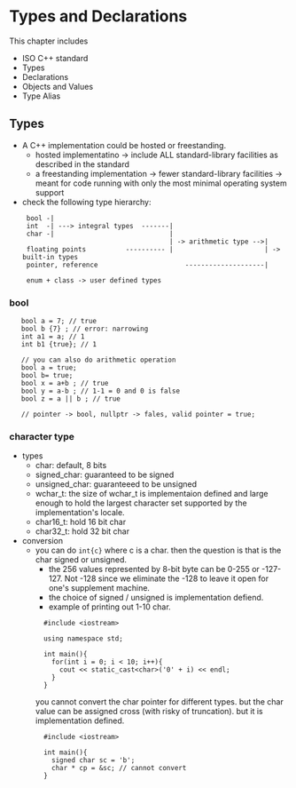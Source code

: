 # Types and Declarations 

This chapter includes 
* ISO C++ standard 
* Types
* Declarations
* Objects and Values
* Type Alias

## Types
* A C++ implementation could be hosted or freestanding.
  * hosted implementatino -> include ALL standard-library facilities as described in the standard
  * a freestanding implementation -> fewer standard-library facilities -> meant for code running with only the most minimal operating system support
* check the following type hierarchy:
  ```
   bool -|
   int  -| ---> integral types  -------|
   char -|                             |
                                       | -> arithmetic type -->|
   floating points          ---------- |                       | -> built-in types
   pointer, reference                      --------------------|
   
   enum + class -> user defined types
  ```
### bool
```
   bool a = 7; // true
   bool b {7} ; // error: narrowing
   int a1 = a; // 1
   int b1 {true}; // 1
   
   // you can also do arithmetic operation
   bool a = true;
   bool b= true;
   bool x = a+b ; // true
   bool y = a-b ; // 1-1 = 0 and 0 is false
   bool z = a || b ; // true 
   
   // pointer -> bool, nullptr -> fales, valid pointer = true;
```

### character type
* types
  * char: default, 8 bits
  * signed_char: guaranteed to be signed
  * unsigned_char: guaranteeed to be unsigned
  * wchar_t: the size of wchar_t is implementaion defined and large enough to hold the largest character set supported by the implementation's locale. 
  * char16_t: hold 16 bit char
  * char32_t: hold 32 bit char
* conversion
  * you can do `int{c}` where c is a char. then the question is that is the char signed or unsigned. 
    * the 256 values represented by 8-bit byte can be 0-255 or -127-127. Not -128 since we eliminate the -128 to leave it open for one's supplement machine. 
    * the choice of signed / unsigned is implementation defiend. 
    * example of printing out 1-10 char.
    ```
      #include <iostream>

      using namespace std;

      int main(){
        for(int i = 0; i < 10; i++){
          cout << static_cast<char>('0' + i) << endl;
        }
      }
    ``` 
    you cannot convert the char pointer for different types. but the char value can be assigned cross (with risky of truncation).
    but it is implementation defined. 
    ```
      #include <iostream> 

      int main(){
        signed char sc = 'b';
        char * cp = &sc; // cannot convert
      }
    ```
